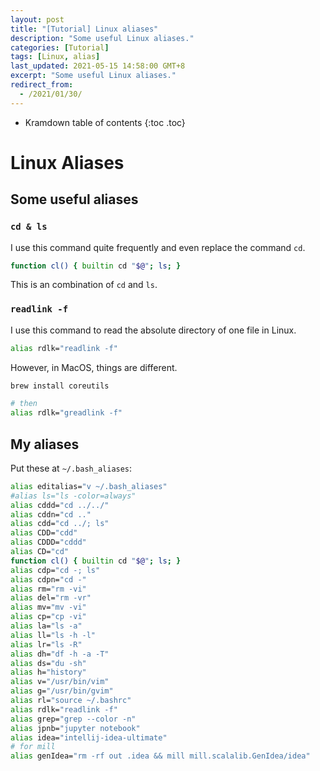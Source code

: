 ```yaml
---
layout: post
title: "[Tutorial] Linux aliases"
description: "Some useful Linux aliases."
categories: [Tutorial]
tags: [Linux, alias]
last_updated: 2021-05-15 14:58:00 GMT+8
excerpt: "Some useful Linux aliases."
redirect_from:
  - /2021/01/30/
---
```


* Kramdown table of contents
{:toc .toc}

# Linux Aliases

## Some useful aliases

### `cd & ls`

I use this command quite frequently and even replace the command `cd`.

```bash
function cl() { builtin cd "$@"; ls; }
```

This is an combination of `cd` and `ls`.

### `readlink -f`

I use this command to read the absolute directory of one file in Linux.

```bash
alias rdlk="readlink -f"
```

However, in MacOS, things are different.

```bash
brew install coreutils

# then
alias rdlk="greadlink -f"
```

## My aliases

Put these at `~/.bash_aliases`:

```bash
alias editalias="v ~/.bash_aliases"
#alias ls="ls -color=always"
alias cddd="cd ../../"
alias cddn="cd .." 
alias cdd="cd ../; ls"
alias CDD="cdd"
alias CDDD="cddd"
alias CD="cd"
function cl() { builtin cd "$@"; ls; }
alias cdp="cd -; ls" 
alias cdpn="cd -"
alias rm="rm -vi" 
alias del="rm -vr" 
alias mv="mv -vi" 
alias cp="cp -vi" 
alias la="ls -a" 
alias ll="ls -h -l" 
alias lr="ls -R" 
alias dh="df -h -a -T"
alias ds="du -sh"
alias h="history"
alias v="/usr/bin/vim"
alias g="/usr/bin/gvim"
alias rl="source ~/.bashrc"
alias rdlk="readlink -f"
alias grep="grep --color -n"
alias jpnb="jupyter notebook"
alias idea="intellij-idea-ultimate"
# for mill
alias genIdea="rm -rf out .idea && mill mill.scalalib.GenIdea/idea"
```

